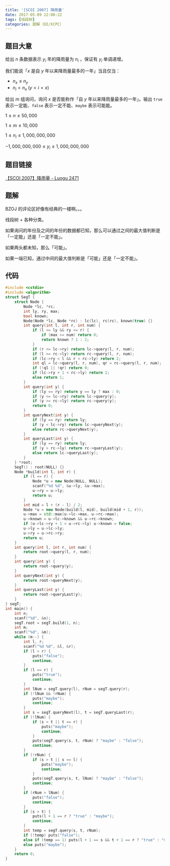 ```yaml
---
title: '[SCOI 2007] 降雨量'
date: 2017-05-09 22:08:22
tags: [线段树]
categories: 题解（OI/XCPC）
---
```


## 题目大意

给出 $n$ 条数据表示 $y_i$ 年的降雨量为 $n_i$ ，保证有 $y_i$ 单调递增。

我们能说「$x$ 是自 $y$ 年以来降雨量最多的一年」当且仅当：

* $n_x \leqslant n_y$
* $n_i < n_x \; (y < i < x)$

给出 $m$ 组询问，询问 $x$ 是否能称作「自 $y$ 年以来降雨量最多的一年」。输出 `true` 表示一定能、`false` 表示一定不能、`maybe` 表示可能能。

$1 \leqslant n \leqslant 50,000$

$1 \leqslant m \leqslant 10,000$

$1 \leqslant n_i \leqslant 1,000,000,000$

$-1,000,000,000 \leqslant y_i \leqslant 1,000,000,000$

## 题目链接

[【SCOI 2007】降雨量 - Luogu 2471](https://www.luogu.com.cn/problem/P2471)

<!-- more -->

## 题解

BZOJ 的评论区好像有经典的一楼啊。。。

线段树 + 各种分类。

如果询问的年份及之间的年份的数据都已知，那么可以通过之间的最大值判断是「一定能」还是「一定不能」。

如果两头都未知，那么「可能」。

如果一端已知，通过中间的最大值判断是「可能」还是「一定不能」。

## 代码

```c++
#include <cstdio>
#include <algorithm>
struct SegT {
    struct Node {
        Node *lc, *rc;
        int ly, ry, max;
        bool known;
        Node(Node *lc, Node *rc) : lc(lc), rc(rc), known(true) {}
        int query(int l, int r, int num) {
            if (l <= ly && ry <= r) {
                if (max >= num) return 0;
                return known ? 1 : 2;
            }
            if (r <= lc->ry) return lc->query(l, r, num);
            if (l >= rc->ly) return rc->query(l, r, num);
            if (lc->ry < l && r < rc->ly) return 2;
            int ql = lc->query(l, r, num), qr = rc->query(l, r, num);
            if (!ql || !qr) return 0;
            if (lc->ry + 1 < rc->ly) return 2;
            else return 1;
        }
        int query(int y) {
            if (ly == ry) return y == ly ? max : 0;
            if (y <= lc->ry) return lc->query(y);
            if (y >= rc->ly) return rc->query(y);
            return 0;
        }
        int queryNext(int y) {
            if (ly == ry) return ly;
            if (y < lc->ry) return lc->queryNext(y);
            else return rc->queryNext(y);
        }
        int queryLast(int y) {
            if (ly == ry) return ly;
            if (y > rc->ly) return rc->queryLast(y);
            else return lc->queryLast(y);
        }
    } *root;
    SegT() : root(NULL) {}
    Node *build(int l, int r) {
        if (l == r) {
            Node *u = new Node(NULL, NULL);
            scanf("%d %d", &u->ly, &u->max);
            u->ry = u->ly;
            return u;
        }
        int mid = l + (r - l) / 2;
        Node *u = new Node(build(l, mid), build(mid + 1, r));
        u->max = std::max(u->lc->max, u->rc->max);
        u->known = u->lc->known && u->rc->known;
        if (u->lc->ry + 1 < u->rc->ly) u->known = false;
        u->ly = u->lc->ly;
        u->ry = u->rc->ry;
        return u;
    }
    int query(int l, int r, int num) {
        return root->query(l, r, num);
    }
    int query(int y) {
        return root->query(y);
    }
    int queryNext(int y) {
        return root->queryNext(y);
    }
    int queryLast(int y) {
        return root->queryLast(y);
    }
} segT;
int main() {
    int n;
    scanf("%d", &n);
    segT.root = segT.build(1, n);
    int m;
    scanf("%d", &m);
    while (m--) {
        int l, r;
        scanf("%d %d", &l, &r);
        if (l > r) {
            puts("false");
            continue;
        }
        if (l == r) {
            puts("true");
            continue;
        }
        int lNum = segT.query(l), rNum = segT.query(r);
        if (!lNum && !rNum) {
            puts("maybe");
            continue;
        }
        int s = segT.queryNext(l), t = segT.queryLast(r);
        if (!lNum) {
            if (s > t || t == r) {
                puts("maybe");
                continue;
            }
            puts(segT.query(s, t, rNum) ? "maybe" : "false");
            continue;
        }
        if (!rNum) {
            if (s > t || s == l) {
                puts("maybe");
                continue;
            }
            puts(segT.query(s, t, lNum) ? "maybe" : "false");
            continue;
        }
        if (rNum > lNum) {
            puts("false");
            continue;
        }
        if (s > t) {
            puts(l + 1 == r ? "true" : "maybe");
            continue;
        }
        int temp = segT.query(s, t, rNum);
        if (!temp) puts("false");
        else if (temp == 1) puts(l + 1 == s && t + 1 == r ? "true" : "maybe");
        else puts("maybe");
    }
    return 0;
}
```